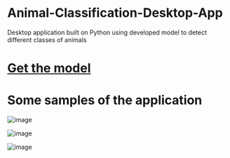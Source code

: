 # Animal-Classification-Desktop-App
Desktop application built on Python using developed model to detect different classes of animals
# [Get the model](https://www.kaggle.com/models/vitaliyblackhole/classify-animals)
# Some samples of the application
![image](https://github.com/user-attachments/assets/f0a92544-6f14-4790-aca9-943276bee495)

![image](https://github.com/user-attachments/assets/83005cdc-cf90-4f89-bc97-f33b92ed8b1d)

![image](https://github.com/user-attachments/assets/077355a2-23bc-4806-a5f4-7148c7d24dd5)

